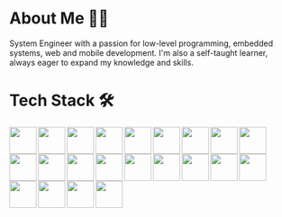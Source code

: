 
# About Me  🧘‍♂️
System Engineer with a passion for low-level programming, embedded systems, web and mobile development. I'm also a self-taught learner, always eager to expand my knowledge and skills.

# Tech Stack 🛠️
<img align="left" src="https://cdn.jsdelivr.net/gh/devicons/devicon/icons/nodejs/nodejs-original-wordmark.svg" width=48 height=48/>
<img align="left" src="https://cdn.jsdelivr.net/gh/devicons/devicon/icons/javascript/javascript-original.svg" width=48 height=48 />
<img align="left" src="https://cdn.jsdelivr.net/gh/devicons/devicon/icons/java/java-original-wordmark.svg" width=48 height=48 />
<img align="left" src="https://cdn.jsdelivr.net/gh/devicons/devicon/icons/spring/spring-original-wordmark.svg" width=48 height=48 />
<img align="left" src="https://cdn.jsdelivr.net/gh/devicons/devicon/icons/python/python-original-wordmark.svg" width=48 heigth=48 />
<img align="left" src="https://cdn.jsdelivr.net/gh/devicons/devicon/icons/typescript/typescript-original.svg" width=48 height=48 />
<img align="left" src="https://cdn.jsdelivr.net/gh/devicons/devicon/icons/docker/docker-original-wordmark.svg" width=48 height=48/>
<img align="left" src="https://cdn.jsdelivr.net/gh/devicons/devicon/icons/react/react-original-wordmark.svg" width=48 height=48 />
<img align="left" src="https://cdn.jsdelivr.net/gh/devicons/devicon/icons/graphql/graphql-plain-wordmark.svg" width=48 height=48 />
<img align="left" src="https://cdn.jsdelivr.net/gh/devicons/devicon/icons/fastapi/fastapi-original-wordmark.svg" width=48 height=48/>
<img align="left" src="https://cdn.jsdelivr.net/gh/devicons/devicon/icons/bash/bash-original.svg" width=48 height=48 />
<img align="left" src="https://cdn.jsdelivr.net/gh/devicons/devicon/icons/flask/flask-original-wordmark.svg" width=48 height=48/>
<img align="left" src="https://cdn.jsdelivr.net/gh/devicons/devicon/icons/nestjs/nestjs-original.svg" width=48 height=48/>
<img align="left" src="https://cdn.jsdelivr.net/gh/devicons/devicon/icons/mysql/mysql-original-wordmark.svg" width=48 height=48/>
<img align="left" src="https://cdn.jsdelivr.net/gh/devicons/devicon/icons/vim/vim-original.svg" width=48 height=48/>
<img align="left" src="https://cdn.jsdelivr.net/gh/devicons/devicon/icons/c/c-original.svg" width=48 height=48/>
<img align="left" src="https://cdn.jsdelivr.net/gh/devicons/devicon/icons/css3/css3-original-wordmark.svg" width=48 height=48/>
<img align="left" src="https://cdn.jsdelivr.net/gh/devicons/devicon/icons/tailwindcss/tailwindcss-original-wordmark.svg" width=48 height=48/>
<img align="left" src="https://cdn.jsdelivr.net/gh/devicons/devicon/icons/html5/html5-original-wordmark.svg" width=48 height=48/>
<img align="left" src="https://cdn.jsdelivr.net/gh/devicons/devicon/icons/github/github-original.svg" width=48 height=48/>
<img align="left" src="https://cdn.jsdelivr.net/gh/devicons/devicon/icons/dart/dart-original.svg" width=48 height=48/>
<img align="left" src="https://cdn.jsdelivr.net/gh/devicons/devicon/icons/flutter/flutter-original.svg" width=48 height=48/>
